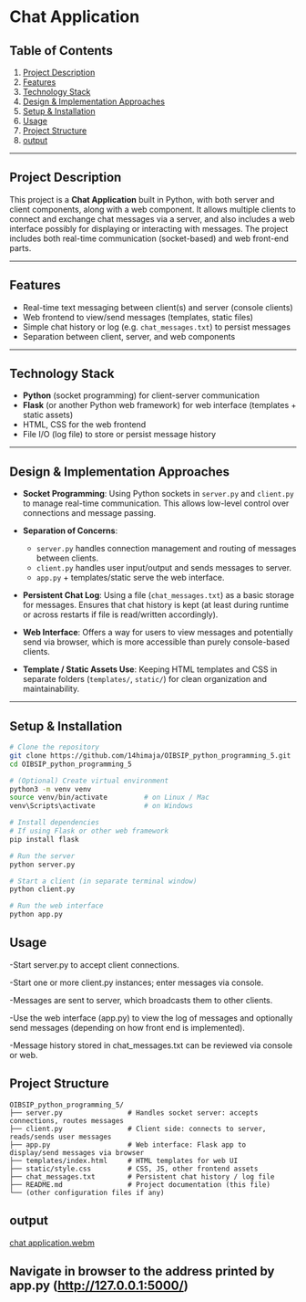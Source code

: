 # Chat Application

## Table of Contents

1. [Project Description](#project-description)  
2. [Features](#features)  
3. [Technology Stack](#technology-stack)  
4. [Design & Implementation Approaches](#design--implementation-approaches)  
5. [Setup & Installation](#setup--installation)  
6. [Usage](#usage)  
7. [Project Structure](#project-structure)  
8. [output](#output)


---

## Project Description

This project is a **Chat Application** built in Python, with both server and client components, along with a web component. It allows multiple clients to connect and exchange chat messages via a server, and also includes a web interface possibly for displaying or interacting with messages. The project includes both real-time communication (socket-based) and web front-end parts.

---

## Features

- Real-time text messaging between client(s) and server (console clients)  
- Web frontend to view/send messages (templates, static files)  
- Simple chat history or log (e.g. `chat_messages.txt`) to persist messages  
- Separation between client, server, and web components  

---

## Technology Stack

- **Python** (socket programming) for client-server communication  
- **Flask** (or another Python web framework) for web interface (templates + static assets)  
- HTML, CSS for the web frontend  
- File I/O (log file) to store or persist message history  

---

## Design & Implementation Approaches

- **Socket Programming**: Using Python sockets in `server.py` and `client.py` to manage real-time communication. This allows low-level control over connections and message passing.

- **Separation of Concerns**:  
  - `server.py` handles connection management and routing of messages between clients.  
  - `client.py` handles user input/output and sends messages to server.  
  - `app.py` + templates/static serve the web interface.

- **Persistent Chat Log**: Using a file (`chat_messages.txt`) as a basic storage for messages. Ensures that chat history is kept (at least during runtime or across restarts if file is read/written accordingly).

- **Web Interface**: Offers a way for users to view messages and potentially send via browser, which is more accessible than purely console-based clients.

- **Template / Static Assets Use**: Keeping HTML templates and CSS in separate folders (`templates/`, `static/`) for clean organization and maintainability.

---

## Setup & Installation

```bash
# Clone the repository
git clone https://github.com/14himaja/OIBSIP_python_programming_5.git
cd OIBSIP_python_programming_5

# (Optional) Create virtual environment
python3 -m venv venv
source venv/bin/activate         # on Linux / Mac
venv\Scripts\activate            # on Windows

# Install dependencies
# If using Flask or other web framework
pip install flask

# Run the server
python server.py

# Start a client (in separate terminal window)
python client.py

# Run the web interface
python app.py
```
## Usage

-Start server.py to accept client connections.

-Start one or more client.py instances; enter messages via console.

-Messages are sent to server, which broadcasts them to other clients.

-Use the web interface (app.py) to view the log of messages and optionally send messages (depending on how front end is implemented).

-Message history stored in chat_messages.txt can be reviewed via console or web.

## Project Structure
```
OIBSIP_python_programming_5/
├── server.py                # Handles socket server: accepts connections, routes messages
├── client.py                # Client side: connects to server, reads/sends user messages
├── app.py                   # Web interface: Flask app to display/send messages via browser
├── templates/index.html     # HTML templates for web UI
├── static/style.css         # CSS, JS, other frontend assets
├── chat_messages.txt        # Persistent chat history / log file
├── README.md                # Project documentation (this file)
└── (other configuration files if any)
```
## output
[chat application.webm](https://github.com/user-attachments/assets/f98648b6-5ccb-45ba-bfd4-834bb371c3ac)


## Navigate in browser to the address printed by app.py (http://127.0.0.1:5000/)
